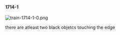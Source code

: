 #### 1714-1
![train-1714-1-0.png](https://github.com/lil-lab/nlvr/raw/master/nlvr/train/images/65/train-1714-1-0.png "train-1714-1-0.png")

there are atleast two black objetcs touching the edge